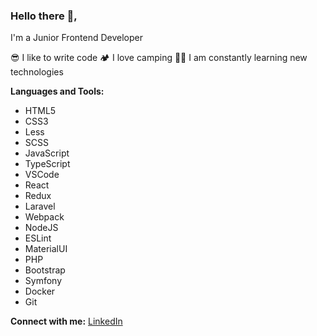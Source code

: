 ### Hello there 👋,

I'm a Junior Frontend Developer

😎 I like to write code
🏕 I love camping
🧑‍💻 I am constantly learning new technologies


**Languages and Tools:**
- HTML5
- CSS3
- Less
- SCSS
- JavaScript
- TypeScript
- VSCode
- React
- Redux
- Laravel
- Webpack
- NodeJS
- ESLint
- MaterialUI
- PHP
- Bootstrap
- Symfony
- Docker
- Git

**Connect with me:**
[LinkedIn](https://www.linkedin.com/in/nazar-ilkiv05/)

